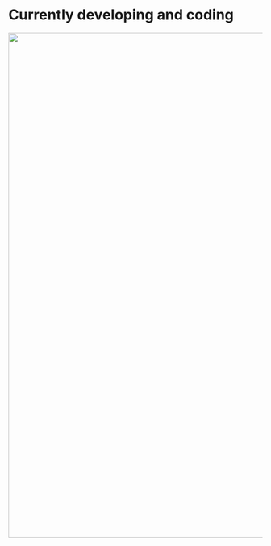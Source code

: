 # Currently developing and coding

<img src="https://github.com/khadem-mh/pictures/blob/khadem/sales-computer.png?raw=true" width="1000">